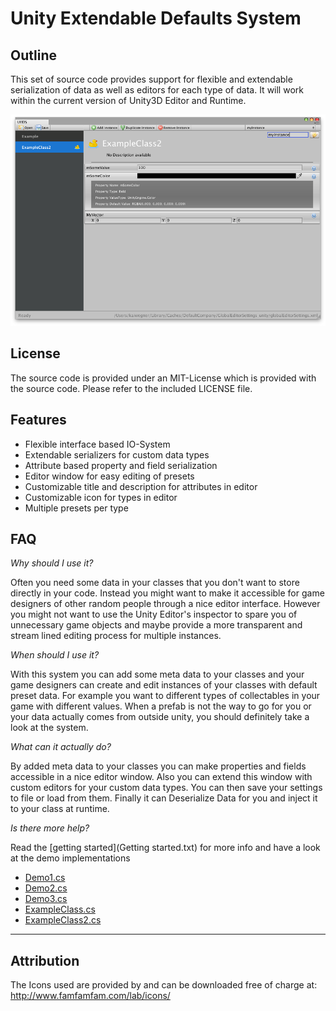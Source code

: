 Unity Extendable Defaults System
================================

Outline
-------

This set of source code provides support for flexible and extendable serialization of data as well as editors for each type of data. It will work within the current version of Unity3D Editor and Runtime. 

![Screenshot](/screenshot.png "UEDS Editor Window")

License
-------

The source code is provided under an MIT-License which is provided with the source code. Please refer to the included LICENSE file. 

Features
--------

- Flexible interface based IO-System
- Extendable serializers for custom data types
- Attribute based property and field serialization
- Editor window for easy editing of presets
- Customizable title and description for attributes in editor
- Customizable icon for types in editor
- Multiple presets per type

FAQ
---

_Why should I use it?_

Often you need some data in your classes that you don't want to store directly in your code. Instead you might want to make it accessible for game designers of other random people through a nice editor interface. However you might not want to use the Unity Editor's inspector to spare you of unnecessary game objects and maybe provide a more transparent and stream lined editing process for multiple instances. 

_When should I use it?_

With this system you can add some meta data to your classes and your game designers can create and edit instances of your classes with default preset data. For example you want to different types of collectables in your game with different values. When a prefab is not the way to go for you or your data actually comes from outside unity, you should definitely take a look at the system. 

_What can it actually do?_

By added meta data to your classes you can make properties and fields accessible in a nice editor window. Also you can extend this window with custom editors for your custom data types. You can then save your settings to file or load from them. Finally it can Deserialize Data for you and inject it to your class at runtime.

_Is there more help?_

Read the [getting started](Getting started.txt) for more info and have a look at the demo implementations 

- [Demo1.cs](ueds-unity/Assets/UEDS/Example/Demo1.cs)
- [Demo2.cs](ueds-unity/Assets/UEDS/Example/Demo2.cs)
- [Demo3.cs](ueds-unity/Assets/UEDS/Example/Demo3.cs)
- [ExampleClass.cs](ueds-unity/Assets/UEDS/Example/ExampleClass.cs)
- [ExampleClass2.cs](ueds-unity/Assets/UEDS/Example/ExampleClass2.cs)


___________


Attribution
-----------

The Icons used are provided by and can be downloaded free of charge at: 
http://www.famfamfam.com/lab/icons/
